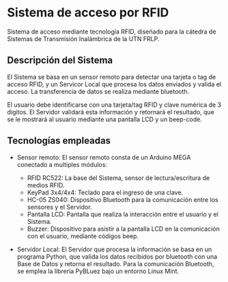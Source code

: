 # Sistema de acceso por RFID
Sistema de acceso mediante tecnología RFID, diseñado para la cátedra de Sistemas de Transmisión Inalámbrica de la UTN FRLP.

## Descripción del Sistema
El Sistema se basa en un sensor remoto para detectar una tarjeta o tag de acceso RFID, y un Servicor Local que procesa los datos enviados y valida el acceso. La transferencia de datos se realiza mediante bluetooth.

El usuario debe identificarse con una tarjeta/tag RFID y clave numérica de 3 digitos. El Servidor validará esta información y retornará el resultado, que se le mostrará al usuario mediante una pantalla LCD y un beep-code.

## Tecnologías empleadas
- Sensor remoto:
El sensor remoto consta de un Arduino MEGA conectado a multiples módulos:
  - RFID RC522: La base del Sistema, sensor de lectura/escritura de medios RFID.
  - KeyPad 3x4/4x4: Teclado para el ingreso de una clave.
  - HC-05 ZS040: Dispositivo Bluetooth para la comunicación entre los sensores y el Servidor.
  - Pantalla LCD: Pantalla que realiza la interacción entre el usuario y el Sistema.
  - Buzzer: Dispositivo para asistir a la pantalla LCD en la comunicación con el usuario, mediante códigos beep.


- Servidor Local:
El Servidor que procesa la información se basa en un programa Python, que valida los datos recibidos por bluetooth con una Base de Datos y retorna el resultado. Para la comunicación Bluetooth, se emplea la librería PyBLuez bajo un entorno Linux Mint.
